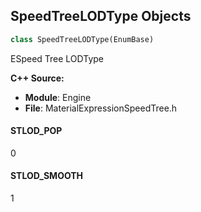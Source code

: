 ## SpeedTreeLODType Objects

```python
class SpeedTreeLODType(EnumBase)
```

ESpeed Tree LODType

**C++ Source:**

- **Module**: Engine
- **File**: MaterialExpressionSpeedTree.h

<a id="unreal.SpeedTreeLODType.STLOD_POP"></a>

#### STLOD_POP

0

<a id="unreal.SpeedTreeLODType.STLOD_SMOOTH"></a>

#### STLOD_SMOOTH

1

<a id="unreal.MaterialExposedTextureProperty"></a>
